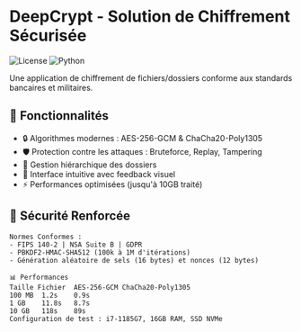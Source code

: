 # DeepCrypt - Solution de Chiffrement Sécurisée

![License](https://img.shields.io/badge/License-GPLv3-blue.svg)
![Python](https://img.shields.io/badge/Python-3.10%2B-blue)

Une application de chiffrement de fichiers/dossiers conforme aux standards bancaires et militaires.

## 🚀 Fonctionnalités

- 🔒 Algorithmes modernes : AES-256-GCM & ChaCha20-Poly1305
- 🛡️ Protection contre les attaques : Bruteforce, Replay, Tampering
- 📁 Gestion hiérarchique des dossiers
- 🎨 Interface intuitive avec feedback visuel
- ⚡ Performances optimisées (jusqu'à 10GB traité)

## 🔐 Sécurité Renforcée

```plaintext
Normes Conformes :
- FIPS 140-2 | NSA Suite B | GDPR
- PBKDF2-HMAC-SHA512 (100k à 1M d'itérations)
- Génération aléatoire de sels (16 bytes) et nonces (12 bytes)

📊 Performances
Taille Fichier	AES-256-GCM	ChaCha20-Poly1305
100 MB	1.2s	0.9s
1 GB	11.8s	8.7s
10 GB	118s	89s
Configuration de test : i7-1185G7, 16GB RAM, SSD NVMe

